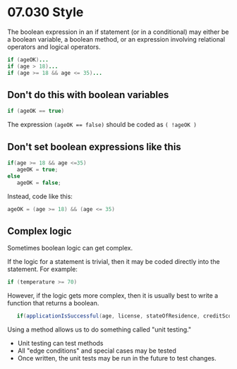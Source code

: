 # 07.030 Style

The boolean expression in an if statement (or in a conditional) may either be a boolean variable, a boolean method, or an expression involving relational operators and logical operators.

```java
if (ageOK)...
if (age > 18)...
if (age >= 18 && age <= 35)...
```

## Don't do this with boolean variables

```java
if (ageOK == true)
```

The expression `(ageOK == false)` should be coded as `( !ageOK )`

## Don't set boolean expressions like this

```java
if(age >= 18 && age <=35)
   ageOK = true;
else
   ageOK = false;
```

Instead, code like this:

```java
ageOK = (age >= 18) && (age <= 35)
```

## Complex logic

Sometimes boolean logic can get complex.

If the logic for a statement is trivial, then it may be coded directly into the statement.  For example:

```java
if (temperature >= 70)
```

However, if the logic gets more complex, then it is usually best to write a function that returns a boolean.  

```java
   if(applicationIsSuccessful(age, license, stateOfResidence, creditScore))
```

Using a method allows us to do something called "unit testing."  

* Unit testing can test methods
* All "edge conditions" and special cases may be tested
* Once written, the unit tests may be run in the future to test changes.
